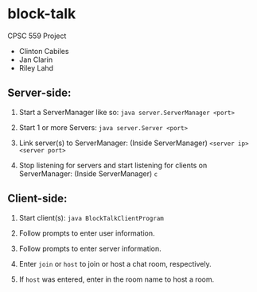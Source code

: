 # block-talk
CPSC 559 Project

- Clinton Cabiles
- Jan Clarin
- Riley Lahd

## Server-side:

1. Start a ServerManager like so: `java server.ServerManager <port>`

2. Start 1 or more Servers: `java server.Server <port>`

3. Link server(s) to ServerManager: (Inside ServerManager) `<server ip> <server port>`

4. Stop listening for servers and start listening for clients on ServerManager: (Inside ServerManager) `c`

## Client-side:

1. Start client(s): `java BlockTalkClientProgram`

2. Follow prompts to enter user information.

3. Follow prompts to enter server information.

4. Enter `join` or `host` to join or host a chat room, respectively.
 
5. If `host` was entered, enter in the room name to host a room.
